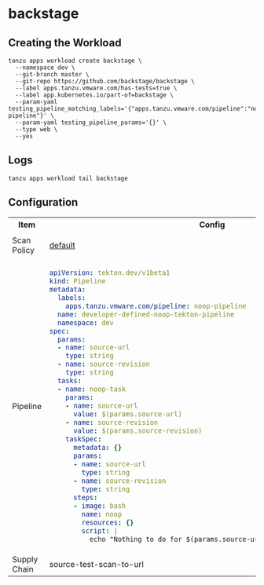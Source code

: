 # backstage

## Creating the Workload

```
tanzu apps workload create backstage \
  --namespace dev \
  --git-branch master \
  --git-repo https://github.com/backstage/backstage \
  --label apps.tanzu.vmware.com/has-tests=true \
  --label app.kubernetes.io/part-of=backstage \
  --param-yaml testing_pipeline_matching_labels='{"apps.tanzu.vmware.com/pipeline":"noop-pipeline"}' \
  --param-yaml testing_pipeline_params='{}' \
  --type web \
  --yes
```

## Logs

```
tanzu apps workload tail backstage
```

## Configuration

<table>

<tr>
<th> Item </th>
<th> Config </th>
</tr>

<tr>
<td> Scan Policy </td>
<td> 
  
[default](resources/scan-policy.yaml)
  
</td>
</tr>

<tr>
<td> Pipeline </td>
<td>

```yaml
apiVersion: tekton.dev/v1beta1
kind: Pipeline
metadata:
  labels:
    apps.tanzu.vmware.com/pipeline: noop-pipeline
  name: developer-defined-noop-tekton-pipeline
  namespace: dev
spec:
  params:
  - name: source-url
    type: string
  - name: source-revision
    type: string
  tasks:
  - name: noop-task
    params:
    - name: source-url
      value: $(params.source-url)
    - name: source-revision
      value: $(params.source-revision)
    taskSpec:
      metadata: {}
      params:
      - name: source-url
        type: string
      - name: source-revision
        type: string
      steps:
      - image: bash
        name: noop
        resources: {}
        script: |
          echo "Nothing to do for $(params.source-url)/$(params.source-revision)"
```  

</td>
</tr>

<tr>
<td> Supply Chain </td>
<td> source-test-scan-to-url </td>
</tr>

</table>
